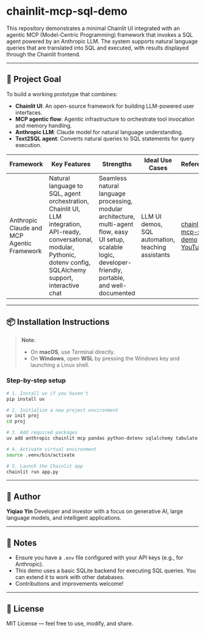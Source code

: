 # chainlit-mcp-sql-demo

This repository demonstrates a minimal Chainlit UI integrated with an agentic MCP (Model-Centric Programming) framework that invokes a SQL agent powered by an Anthropic LLM. The system supports natural language queries that are translated into SQL and executed, with results displayed through the Chainlit frontend.

---

## 🚀 Project Goal

To build a working prototype that combines:

- **Chainlit UI**: An open-source framework for building LLM-powered user interfaces.
- **MCP agentic flow**: Agentic infrastructure to orchestrate tool invocation and memory handling.
- **Anthropic LLM**: Claude model for natural language understanding.
- **Text2SQL agent**: Converts natural queries to SQL statements for query execution.

| Framework                           | Key Features                                                                 | Strengths                                                                                   | Ideal Use Cases                            | References                                                                                      |
|-------------------------------------|------------------------------------------------------------------------------|---------------------------------------------------------------------------------------------|--------------------------------------------|-------------------------------------------------------------------------------------------------|
| Anthropic Claude and MCP Agentic Framework​ | Natural language to SQL, agent orchestration, Chainlit UI, LLM integration, API-ready, conversational, modular, Pythonic, dotenv config, SQLAlchemy support, interactive chat | Seamless natural language processing, modular architecture, multi-agent flow, easy UI setup, scalable logic, developer-friendly, portable, and well-documented | LLM UI demos, SQL automation, teaching assistants | [chainlit-mcp-sql-demo](https://github.com/yiqiao-yin/chainlit-mcp-sql-demo) <br> [YouTube](https://youtu.be/WAmJ8E6ONx8?si=wOgGMMgWkPbsCdHg) |


---

## 📦 Installation Instructions

> **Note**:  
> - On **macOS**, use Terminal directly.  
> - On **Windows**, open **WSL** by pressing the Windows key and launching a Linux shell.

### Step-by-step setup

```bash
# 1. Install uv if you haven't
pip install uv

# 2. Initialize a new project environment
uv init proj
cd proj

# 3. Add required packages
uv add anthropic chainlit mcp pandas python-dotenv sqlalchemy tabulate

# 4. Activate virtual environment
source .venv/bin/activate

# 5. Launch the Chainlit app
chainlit run app.py
```

---

## 👤 Author

**Yiqiao Yin**
Developer and investor with a focus on generative AI, large language models, and intelligent applications.

---

## 🧠 Notes

* Ensure you have a `.env` file configured with your API keys (e.g., for Anthropic).
* This demo uses a basic SQLite backend for executing SQL queries. You can extend it to work with other databases.
* Contributions and improvements welcome!

---

## 📄 License

MIT License — feel free to use, modify, and share.
